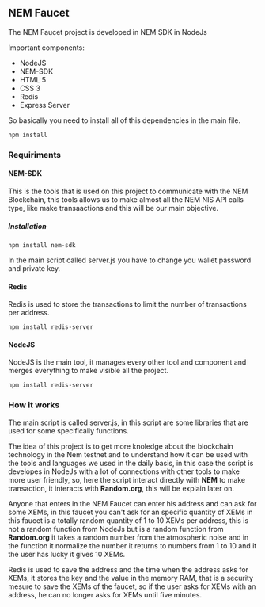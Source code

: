 ## NEM Faucet 


The NEM Faucet project is developed in NEM SDK in NodeJs

Important components:

* NodeJS 
* NEM-SDK
* HTML 5 
* CSS 3
* Redis 
* Express Server

So basically you need to install all of this dependencies in the main file.

```
npm install

```

### Requiriments


#### NEM-SDK

This is the tools that is used on this project to communicate with the NEM Blockchain, this tools allows us to make almost all the NEM NIS API calls type, like make transaactions and this will be our main objective.

##### Installation

````
npm install nem-sdk
````

In the main script called server.js you have to change you wallet password and private key.


#### Redis

Redis is used to store the transactions to limit the number of transactions per address.


````
npm install redis-server

````

#### NodeJS

NodeJS is the main tool, it manages every other tool and component and merges everything to make visible all the project.

````
npm install redis-server

````



### How it works


The main script is called server.js, in this script are some libraries that are used for some specifically functions.

The idea of this project is to get more knoledge about the blockchain technology in the Nem testnet and to understand how it can be used with the tools and languages we used in the daily basis, in this case the script is developes in NodeJs with a lot of connections with other tools to make more user friendly, so, here the script interact directly with **NEM** to make transaction, it interacts with **Random.org**, this will be explain later on. 

Anyone that enters in the NEM Faucet can enter his address and can ask for some XEMs, in this faucet you can't ask for an specific quantity of XEMs in this faucet is a totally random quantity of 1 to 10 XEMs per address, this is not a random function from NodeJs but is a random function from **Random.org** it takes a random number from the atmospheric noise and in the function it normalize the number it returns to numbers from 1 to 10 and it the user has lucky it gives 10 XEMs.

Redis is used to save the address and the time when the address asks for XEMs, it stores the key and the value in the memory RAM, that is a security mesure to save the XEMs of the faucet, so if the user asks for XEMs with an address, he can no longer asks for XEMs until five minutes.





